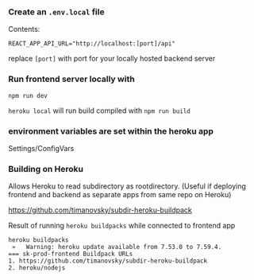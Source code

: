 ### Create an `.env.local` file

Contents:

```
REACT_APP_API_URL="http://localhost:[port]/api"
```

replace `[port]` with port for your locally hosted backend server

### Run frontend server locally with

`npm run dev`

`heroku local` will run build compiled with `npm run build`

### environment variables are set within the heroku app

Settings/ConfigVars

### Building on Heroku

Allows Heroku to read subdirectory as rootdirectory. (Useful if deploying frontend and backend as separate apps from same repo on Heroku)

https://github.com/timanovsky/subdir-heroku-buildpack

Result of running `heroku buildpacks` while connected to frontend app

```
heroku buildpacks
 »   Warning: heroku update available from 7.53.0 to 7.59.4.
=== sk-prod-frontend Buildpack URLs
1. https://github.com/timanovsky/subdir-heroku-buildpack
2. heroku/nodejs
```
